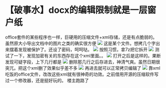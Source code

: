 # 【破事水】docx的编辑限制就是一层窗户纸

office套件的某些程序也一样，巨硬用的压缩文件+xml存储，还是有点脆弱的。虽然原大小导出文档中的图片之类的确实很方便 ![](https://wvbarchive.s3-ap-northeast-1.amazonaws.com/4951407062/dde29afbaf51f3de1836ba2f9deef01f382979ee.jpg) 这是某个文件。想拷几个字出来摆着发现被保护了。还设了密码，呵呵哒。 ![](https://wvbarchive.s3-ap-northeast-1.amazonaws.com/4951407062/bdeb2635970a304ef542a2b1d8c8a786c8175c0a.jpg) 按照习惯，拿7z把它拆开 ![](https://wvbarchive.s3-ap-northeast-1.amazonaws.com/4951407062/c6ec517bdab44aed0799bcafba1c8701a38bfb9f.jpg) 测试了一下，发现加密有关的东西存在这个xml里面。。 ![](https://wvbarchive.s3-ap-northeast-1.amazonaws.com/4951407062/eb90644e78f0f736be364e4a0355b319e9c413a1.jpg) 打开之后是这样的。果断发现可疑字段，上下几行都是 ![](https://wvbarchive.s3-ap-northeast-1.amazonaws.com/4951407062/91e714f182025aafad3b7380f2edab64024f1a60.jpg) 删除那几行之后存进去，神清气爽。虽然日期很突兀。把这个xml删了效果似乎差不多 ![](https://wvbarchive.s3-ap-northeast-1.amazonaws.com/4951407062/f3efd750f819861813aae2cf43ed2e7389d4e685.jpg) 再进去就可以正常拷贝编辑了 ![](https://wvbarchive.s3-ap-northeast-1.amazonaws.com/4951407062/2b9791256b600c33e6ecd283134c510fdbf9a1dd.jpg) 靠xml吃饭的office文件，改改这些xml就有很神奇的功效。之前借用开源的压缩软件写过一个修改器，还是挺好玩的。 楼主跑路了

